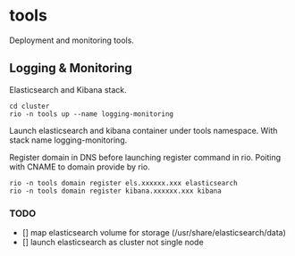 # tools
Deployment and monitoring tools.


## Logging & Monitoring
Elasticsearch and Kibana stack.

```
cd cluster
rio -n tools up --name logging-monitoring
```

Launch elasticsearch and kibana container under tools namespace. With stack name logging-monitoring.

Register domain in DNS before launching register command in rio.
Poiting with CNAME to domain provide by rio.
```
rio -n tools domain register els.xxxxxx.xxx elasticsearch
rio -n tools domain register kibana.xxxxxx.xxx kibana
```

### TODO
- [] map elasticsearch volume for storage (/usr/share/elasticsearch/data)
- [] launch elasticsearch as cluster not single node